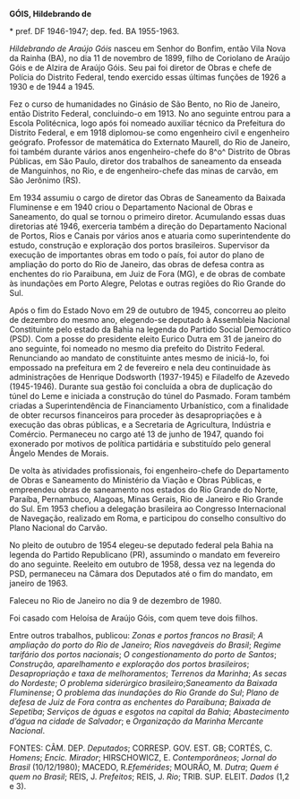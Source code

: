 **GÓIS, Hildebrando de**

\* pref. DF 1946-1947; dep. fed. BA 1955-1963.

*Hildebrando de Araújo Góis* nasceu em Senhor do Bonfim, então Vila Nova
da Rainha (BA), no dia 11 de novembro de 1899, filho de Coriolano de
Araújo Góis e de Alzira de Araújo Góis. Seu pai foi diretor de Obras e
chefe de Polícia do Distrito Federal, tendo exercido essas últimas
funções de 1926 a 1930 e de 1944 a 1945.

Fez o curso de humanidades no Ginásio de São Bento, no Rio de Janeiro,
então Distrito Federal, concluindo-o em 1913. No ano seguinte entrou
para a Escola Politécnica, logo após foi nomeado auxiliar técnico da
Prefeitura do Distrito Federal, e em 1918 diplomou-se como engenheiro
civil e engenheiro geógrafo. Professor de matemática do Externato
Maurell, do Rio de Janeiro, foi também durante vários anos
engenheiro-chefe do 8^o^ Distrito de Obras Públicas, em São Paulo,
diretor dos trabalhos de saneamento da enseada de Manguinhos, no Rio, e
de engenheiro-chefe das minas de carvão, em São Jerônimo (RS).

Em 1934 assumiu o cargo de diretor das Obras de Saneamento da Baixada
Fluminense e em 1940 criou o Departamento Nacional de Obras e
Saneamento, do qual se tornou o primeiro diretor. Acumulando essas duas
diretorias até 1946, exerceria também a direção do Departamento Nacional
de Portos, Rios e Canais por vários anos e atuaria como superintendente
do estudo, construção e exploração dos portos brasileiros. Supervisor da
execução de importantes obras em todo o país, foi autor do plano de
ampliação do porto do Rio de Janeiro, das obras de defesa contra as
enchentes do rio Paraibuna, em Juiz de Fora (MG), e de obras de combate
às inundações em Porto Alegre, Pelotas e outras regiões do Rio Grande do
Sul.

Após o fim do Estado Novo em 29 de outubro de 1945, concorreu ao pleito
de dezembro do mesmo ano, elegendo-se deputado à Assembleia Nacional
Constituinte pelo estado da Bahia na legenda do Partido Social
Democrático (PSD). Com a posse do presidente eleito Eurico Dutra em 31
de janeiro do ano seguinte, foi nomeado no mesmo dia prefeito do
Distrito Federal. Renunciando ao mandato de constituinte antes mesmo de
iniciá-lo, foi empossado na prefeitura em 2 de fevereiro e nela deu
continuidade às administrações de Henrique Dodsworth (1937-1945) e
Filadelfo de Azevedo (1945-1946). Durante sua gestão foi concluída a
obra de duplicação do túnel do Leme e iniciada a construção do túnel do
Pasmado. Foram também criadas a Superintendência de Financiamento
Urbanístico, com a finalidade de obter recursos financeiros para
proceder às desapropriações e à execução das obras públicas, e a
Secretaria de Agricultura, Indústria e Comércio. Permaneceu no cargo até
13 de junho de 1947, quando foi exonerado por motivos de política
partidária e substituído pelo general Ângelo Mendes de Morais.

De volta às atividades profissionais, foi engenheiro-chefe do
Departamento de Obras e Saneamento do Ministério da Viação e Obras
Públicas, e empreendeu obras de saneamento nos estados do Rio Grande do
Norte, Paraíba, Pernambuco, Alagoas, Minas Gerais, Rio de Janeiro e Rio
Grande do Sul. Em 1953 chefiou a delegação brasileira ao Congresso
Internacional de Navegação, realizado em Roma, e participou do conselho
consultivo do Plano Nacional do Carvão.

No pleito de outubro de 1954 elegeu-se deputado federal pela Bahia na
legenda do Partido Republicano (PR), assumindo o mandato em fevereiro do
ano seguinte. Reeleito em outubro de 1958, dessa vez na legenda do PSD,
permaneceu na Câmara dos Deputados até o fim do mandato, em janeiro de
1963.

Faleceu no Rio de Janeiro no dia 9 de dezembro de 1980.

Foi casado com Heloísa de Araújo Góis, com quem teve dois filhos.

Entre outros trabalhos, publicou: *Zonas e* *portos francos no Brasil*;
*A ampliação do* *porto do Rio de Janeiro*; *Rios navegáveis do*
*Brasil*; *Regime tarifário dos portos nacionais*; *O congestionamento
do porto de Santos*; *Construção, aparelhamento e exploração dos*
*portos brasileiros*; *Desapropriação e taxa de* *melhoramentos*;
*Terrenos da Marinha*; *As secas do Nordeste*; *O problema siderúrgico*
*brasileiro*;*Saneamento da Baixada Fluminense*; *O problema das
inundações do Rio Grande* *do Sul*; *Plano de defesa de Juiz de Fora
contra* *as enchentes do Paraibuna*; *Baixada de Sepetiba*; *Serviços de
águas e esgotos na capital da* *Bahia*; *Abastecimento d’água na cidade
de* *Salvador*; e *Organização da Marinha Mercante* *Nacional*.

FONTES: CÂM. DEP. *Deputados*; CORRESP. GOV. EST. GB; CORTÉS, C.
*Homens*; *Encic.* *Mirador*; HIRSCHOWICZ, E. *Contemporâneos*; *Jornal
do Brasil* (10/12/1980); MACEDO, R.*Efemérides*; MOURÃO, M. *Dutra*;
*Quem* *é quem no Brasil*; REIS, J. *Prefeitos*; REIS, J. *Rio*; TRIB.
SUP. ELEIT. *Dados* (1,2 e 3).
